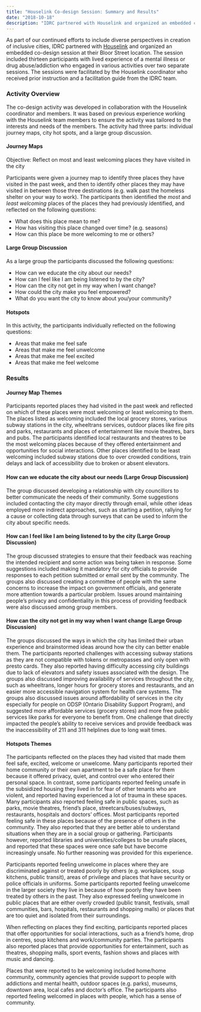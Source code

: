 ```yaml
---
title: "Houselink Co-design Session: Summary and Results"
date: "2018-10-18"
description: "IDRC partnered with Houselink and organized an embedded co-design session at their Bloor Street location. The session included thirteen participants with lived experience of a mental illness or drug abuse/addiction who engaged in various activities over two separate sessions."
---
```


As part of our continued efforts to include diverse perspectives in creation of inclusive cities, IDRC partnered with [Houselink](http://www.houselink.on.ca/) and organized an embedded co-design session at their Bloor Street location. The session included thirteen participants with lived experience of a mental illness or drug abuse/addiction who engaged in various activities over two separate sessions. The sessions were facilitated by the Houselink coordinator who received prior instruction and a facilitation
guide from the IDRC team.

### Activity Overview

The co-design activity was developed in collaboration with the Houselink coordinator and members. It was based on previous experience working with the Houselink team members to ensure the activity was tailored to the interests and needs of the members. The activity had three parts: individual journey maps, city hot spots, and a large group discussion.

#### Journey Maps

Objective: Reflect on most and least welcoming places they have visited in the city

Participants were given a journey map to identify three places they have visited in the past week, and then to identify other places they may have visited in between those three destinations (e.g. walk past the homeless shelter on your way to work). The participants then identified the *most* and *least welcoming* places of the places they had previously identified, and reflected on the following questions:

- What does this place mean to me?
- How has visiting this place changed over time? (e.g. seasons)
- How can this place be more welcoming to me or others?

#### Large Group Discussion

As a large group the participants discussed the following questions:

- How can we educate the city about our needs?
- How can I feel like I am being listened to by the city?
- How can the city not get in my way when I want change?
- How could the city make you feel empowered?
- What do you want the city to know about you/your community?

#### Hotspots

In this activity, the participants individually reflected on the following questions:

- Areas that make me feel safe
- Areas that make me feel unwelcome
- Areas that make me feel excited
- Areas that make me feel welcome

### Results

#### Journey Map Themes

Participants reported places they had visited in the past week and reflected on which of these places were most welcoming or least welcoming to them. The places listed as welcoming included the local grocery stores, various subway stations in the city, wheeltrans services, outdoor places like fire pits and parks, restaurants and places of entertainment like movie theatres, bars and pubs. The participants identified local restaurants and theatres to be the most welcoming places because of they offered entertainment and opportunities for social interactions. Other places identified to be least welcoming included subway stations due to over crowded conditions, train delays and lack of accessibility due to broken or absent elevators.

#### How can we educate the city about our needs (Large Group Discussion)

The group discussed developing a relationship with city councillors to better communicate the needs of their community. Some suggestions included contacting the city mayor directly through email, while other ideas employed more indirect approaches, such as starting a petition, rallying for a cause or collecting data through surveys that can be used to inform the city about specific needs.

#### How can I feel like I am being listened to by the city (Large Group Discussion)

The group discussed strategies to ensure that their feedback was reaching the intended recipient and some action was being taken in response. Some suggestions included making it mandatory for city officials to provide responses to each petition submitted or email sent by the community. The groups also discussed creating a committee of people with the same concerns to increase the impact on government officials, and generate more attention towards a particular problem. Issues around maintaining people’s privacy and confidentiality in this process of providing feedback were also discussed among group members.

#### How can the city not get in my way when I want change (Large Group Discussion)

The groups discussed the ways in which the city has limited their urban experience and brainstormed ideas around how the city can better enable them. The participants reported challenges with accessing subway stations as they are not compatible with tokens or metropasses and only open with presto cards. They also reported having difficulty accessing city buildings due to lack of elevators and safety issues associated with the design. The groups also discussed improving availability of services throughout the city, such as wheeltrans, longer hours for grocery stores and restaurants, and an easier more accessible navigation system for health care systems. The groups also discussed issues around affordability of services in the city especially for people on ODSP (Ontario Disability Support Program), and suggested more affordable services (grocery stores) and more free public services like parks for everyone to benefit from. One challenge that directly impacted the people’s ability to receive services and provide feedback was the inaccessibility of 211 and 311 helplines due to long wait times.

#### Hotspots Themes

The participants reflected on the places they had visited that made them feel safe, excited, welcome or unwelcome. Many participants reported their home community or their own apartment to be a safe place for them because it offered privacy, quiet, and control over who entered their personal space. In contrast, some participants reported feeling unsafe in the subsidized housing they lived in for fear of other tenants who are violent, and reported having experienced a lot of trauma in these spaces. Many participants also reported feeling safe in public spaces, such as parks, movie theatres, friend’s place, streetcars/buses/subways, restaurants, hospitals and doctors’ offices. Most participants reported feeling safe in these places because of the presence of others in the community. They also reported that they are better able to understand situations when they are in a social group or gathering. Participants however, reported libraries and universities/colleges to be unsafe places, and reported that these spaces were once safe but have become increasingly unsafe. No further reasoning was provided for this experience.

Participants reported feeling unwelcome in places where they are discriminated against or treated poorly by others (e.g. workplaces, soup kitchens, public transit), areas of privilege and places that have security or police officials in uniforms. Some participants reported feeling unwelcome in the larger society they live in because of how poorly they have been treated by others in the past. They also expressed feeling unwelcome in public places that are either overly crowded (public transit, festivals, small communities, bars, hospitals, restaurants and shopping malls) or places that are too quiet and isolated from their surroundings.

When reflecting on places they find exciting, participants reported places that offer opportunities for social interactions, such as a friend’s home, drop in centres, soup kitchens and work/community parties. The participants also reported places that provide opportunities for entertainment, such as theatres, shopping malls, sport events, fashion shows and places with music and dancing.

Places that were reported to be welcoming included home/home community, community agencies that provide support to people with addictions and mental health, outdoor spaces (e.g. parks), museums, downtown area, local cafes and doctor’s office. The participants also reported feeling welcomed in places with people, which has  a sense of community.
